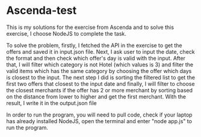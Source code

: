 # Ascenda-test
This is my solutions for the exercise from Ascenda and to solve this exercise, I choose NodeJS to complete the task.

To solve the problem, firstly, I fetched the API in the exercise to get the offers and saved it in input.json file. Next, I ask user to input the date, check the format and then check which offer's day is valid with the input. After that, I will filter which category is not Hotel (which values is 3) and filter the valid items which has the same category by choosing the offer which days is closest to the input. The next step I did is sorting the filtered list to get the first two offers that closest to the input date and finally, I will filter to choose the closest merchants if the offer has 2 or more merchant by sorting based on the distance from lower to higher and get the first merchant. With the result, I write it in the output.json file

In order to run the program, you will need to pull code, check if your laptop has already installed NodeJS, open the terminal and enter "node app.js" to run the program. 